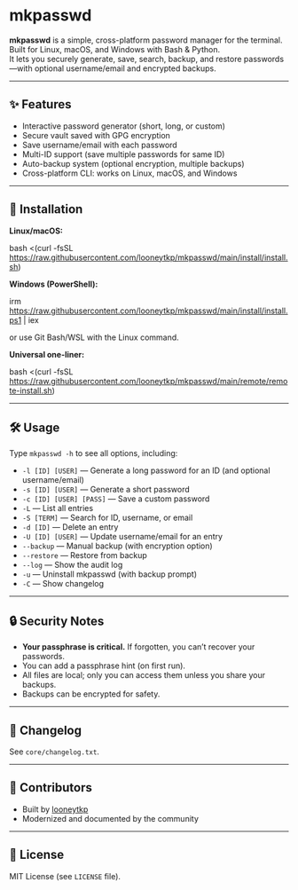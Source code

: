 # mkpasswd

**mkpasswd** is a simple, cross-platform password manager for the terminal.  
Built for Linux, macOS, and Windows with Bash & Python.  
It lets you securely generate, save, search, backup, and restore passwords—with optional username/email and encrypted backups.

---

## ✨ Features

- Interactive password generator (short, long, or custom)
- Secure vault saved with GPG encryption
- Save username/email with each password
- Multi-ID support (save multiple passwords for same ID)
- Auto-backup system (optional encryption, multiple backups)
- Cross-platform CLI: works on Linux, macOS, and Windows

---

## 🚀 Installation

**Linux/macOS:**

bash <(curl -fsSL https://raw.githubusercontent.com/looneytkp/mkpasswd/main/install/install.sh)

**Windows (PowerShell):**

irm https://raw.githubusercontent.com/looneytkp/mkpasswd/main/install/install.ps1 | iex

or use Git Bash/WSL with the Linux command.

**Universal one-liner:**

bash <(curl -fsSL https://raw.githubusercontent.com/looneytkp/mkpasswd/main/remote/remote-install.sh)

---

## 🛠 Usage

Type `mkpasswd -h` to see all options, including:

- `-l [ID] [USER]` — Generate a long password for an ID (and optional username/email)
- `-s [ID] [USER]` — Generate a short password
- `-c [ID] [USER] [PASS]` — Save a custom password
- `-L` — List all entries
- `-S [TERM]` — Search for ID, username, or email
- `-d [ID]` — Delete an entry
- `-U [ID] [USER]` — Update username/email for an entry
- `--backup` — Manual backup (with encryption option)
- `--restore` — Restore from backup
- `--log` — Show the audit log
- `-u` — Uninstall mkpasswd (with backup prompt)
- `-C` — Show changelog

---

## 🔒 Security Notes

- **Your passphrase is critical.** If forgotten, you can’t recover your passwords.
- You can add a passphrase hint (on first run).
- All files are local; only you can access them unless you share your backups.
- Backups can be encrypted for safety.

---

## 📝 Changelog

See `core/changelog.txt`.

---

## 🤝 Contributors

- Built by [looneytkp](https://github.com/looneytkp)
- Modernized and documented by the community

---

## 📄 License

MIT License (see `LICENSE` file).